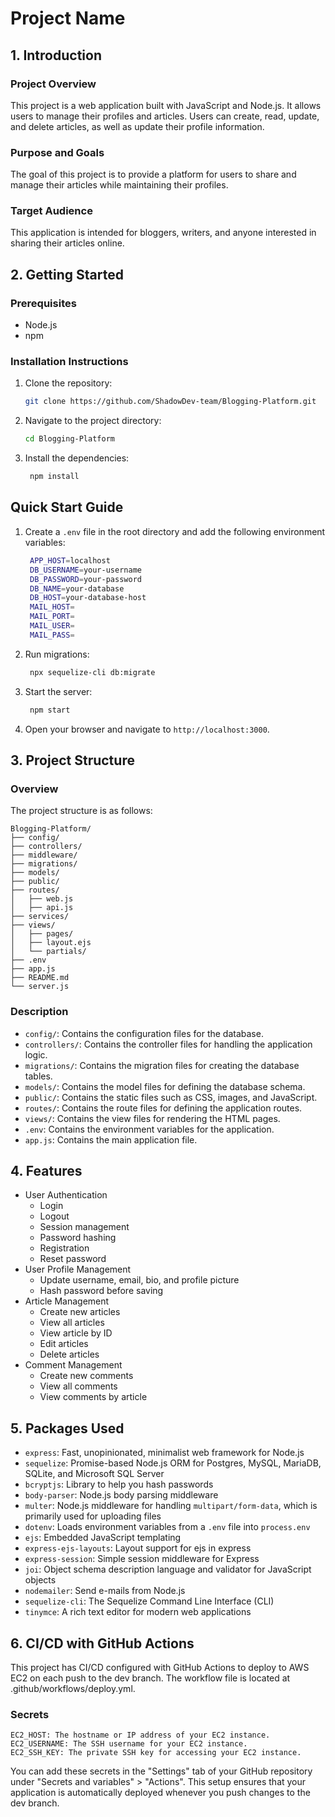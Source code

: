 # Project Name

## 1. Introduction

### Project Overview
This project is a web application built with JavaScript and Node.js. It allows users to manage their profiles and articles. Users can create, read, update, and delete articles, as well as update their profile information.

### Purpose and Goals
The goal of this project is to provide a platform for users to share and manage their articles while maintaining their profiles.

### Target Audience
This application is intended for bloggers, writers, and anyone interested in sharing their articles online.

## 2. Getting Started

### Prerequisites
- Node.js
- npm

### Installation Instructions
1. Clone the repository:
   ```sh
   git clone https://github.com/ShadowDev-team/Blogging-Platform.git
    ```
2. Navigate to the project directory:
   ```sh
   cd Blogging-Platform
   ```
3. Install the dependencies:
   ```sh
    npm install
    ```
## Quick Start Guide
1. Create a `.env` file in the root directory and add the following environment variables:
   ```sh
    APP_HOST=localhost
    DB_USERNAME=your-username
    DB_PASSWORD=your-password
    DB_NAME=your-database
    DB_HOST=your-database-host
    MAIL_HOST=
    MAIL_PORT=
    MAIL_USER=
    MAIL_PASS=
    ```
2. Run migrations:
   ```sh
    npx sequelize-cli db:migrate
    ```
3. Start the server:
    ```sh
     npm start
     ```
4. Open your browser and navigate to `http://localhost:3000`.

## 3. Project Structure

### Overview
The project structure is as follows:
```
Blogging-Platform/
├── config/
├── controllers/
├── middleware/
├── migrations/
├── models/
├── public/
├── routes/
│   ├── web.js
│   ├── api.js
├── services/
├── views/
│   ├── pages/
│   ├── layout.ejs
│   └── partials/
├── .env
├── app.js
├── README.md
└── server.js
```

### Description

- `config/`: Contains the configuration files for the database.
- `controllers/`: Contains the controller files for handling the application logic.
- `migrations/`: Contains the migration files for creating the database tables.
- `models/`: Contains the model files for defining the database schema.
- `public/`: Contains the static files such as CSS, images, and JavaScript.
- `routes/`: Contains the route files for defining the application routes.
- `views/`: Contains the view files for rendering the HTML pages.
- `.env`: Contains the environment variables for the application.
- `app.js`: Contains the main application file.


## 4. Features

- User Authentication
   - Login
   - Logout
   - Session management
   - Password hashing
   - Registration
   - Reset password
- User Profile Management
   - Update username, email, bio, and profile picture
   - Hash password before saving
- Article Management
   - Create new articles
   - View all articles
   - View article by ID
   - Edit articles
   - Delete articles
 - Comment Management
   - Create new comments
   - View all comments
   - View comments by article

## 5. Packages Used

- `express`: Fast, unopinionated, minimalist web framework for Node.js
- `sequelize`: Promise-based Node.js ORM for Postgres, MySQL, MariaDB, SQLite, and Microsoft SQL Server
- `bcryptjs`: Library to help you hash passwords
- `body-parser`: Node.js body parsing middleware
- `multer`: Node.js middleware for handling `multipart/form-data`, which is primarily used for uploading files
- `dotenv`: Loads environment variables from a `.env` file into `process.env`
- `ejs`: Embedded JavaScript templating
- `express-ejs-layouts`: Layout support for ejs in express
- `express-session`: Simple session middleware for Express
- `joi`: Object schema description language and validator for JavaScript objects
- `nodemailer`: Send e-mails from Node.js
- `sequelize-cli`: The Sequelize Command Line Interface (CLI)
- `tinymce`: A rich text editor for modern web applications

## 6. CI/CD with GitHub Actions

This project has CI/CD configured with GitHub Actions to deploy to AWS EC2 on each push to the dev branch. The workflow file is located at .github/workflows/deploy.yml.

### Secrets

```
EC2_HOST: The hostname or IP address of your EC2 instance.
EC2_USERNAME: The SSH username for your EC2 instance.
EC2_SSH_KEY: The private SSH key for accessing your EC2 instance.
```

You can add these secrets in the "Settings" tab of your GitHub repository under "Secrets and variables" > "Actions".  This setup ensures that your application is automatically deployed whenever you push changes to the dev branch.
